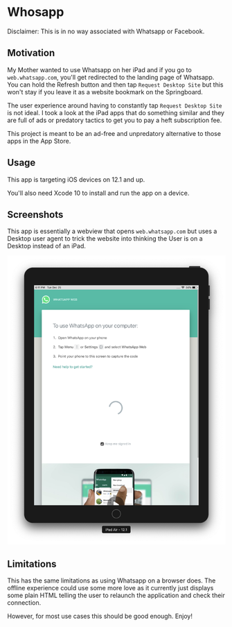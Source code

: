 # Whosapp

Disclaimer: This is in no way associated with Whatsapp or Facebook.

## Motivation

My Mother wanted to use Whatsapp on her iPad and if you go to `web.whatsapp.com`, you'll get redirected to the landing page of Whatsapp. You can hold the Refresh button and then tap `Request Desktop Site` but this won't stay if you leave it as a website bookmark on the Springboard.

The user experience around having to constantly tap `Request Desktop Site` is not ideal. I took a look at the iPad apps that do something similar and they are full of ads or predatory tactics to get you to pay a heft subscription fee.

This project is meant to be an ad-free and unpredatory alternative to those apps in the App Store.

## Usage

This app is targeting iOS devices on 12.1 and up.

You'll also need Xcode 10 to install and run the app on a device.

## Screenshots

This app is essentially a webview that opens `web.whatsapp.com` but uses a Desktop user agent to trick the website into thinking the User is on a Desktop instead of an iPad.

<img src="./Screenshots/ipad_screenshot.png" />

## Limitations

This has the same limitations as using Whatsapp on a browser does.
The offline experience could use some more love as it currently just displays some plain HTML telling the user to relaunch the application and check their connection.

However, for most use cases this should be good enough. Enjoy!
